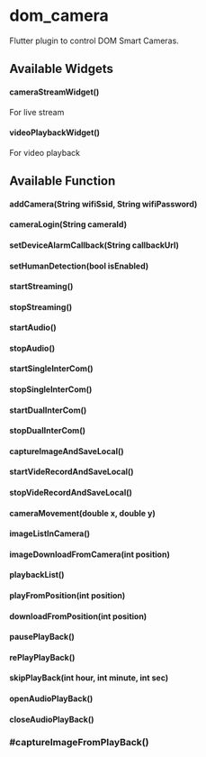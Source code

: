 # dom_camera

Flutter plugin to control DOM Smart Cameras.

## Available Widgets

#### cameraStreamWidget()

For live stream

#### videoPlaybackWidget()

For video playback

## Available Function

#### addCamera(String wifiSsid, String wifiPassword)

#### cameraLogin(String cameraId)

#### setDeviceAlarmCallback(String callbackUrl)

#### setHumanDetection(bool isEnabled)

#### startStreaming()

#### stopStreaming()

#### startAudio()

#### stopAudio()

#### startSingleInterCom()

#### stopSingleInterCom()

#### startDualInterCom()

#### stopDualInterCom()

#### captureImageAndSaveLocal()

#### startVideRecordAndSaveLocal()

#### stopVideRecordAndSaveLocal()

#### cameraMovement(double x, double y)

#### imageListInCamera()

#### imageDownloadFromCamera(int position)

#### playbackList()

#### playFromPosition(int position)

#### downloadFromPosition(int position)

#### pausePlayBack()

#### rePlayPlayBack()

#### skipPlayBack(int hour, int minute, int sec)

#### openAudioPlayBack()

#### closeAudioPlayBack()

### #captureImageFromPlayBack()
